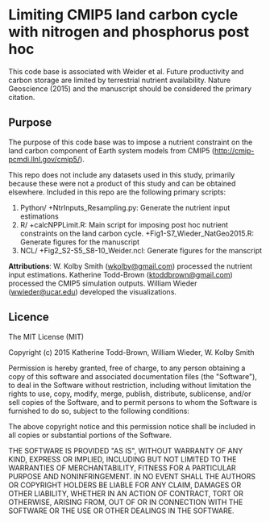 Limiting CMIP5 land carbon cycle with nitrogen and phosphorus post hoc 
===================

This code base is associated with Weider et al. Future productivity and carbon storage are limited by terrestrial nutrient availability. Nature Geoscience (2015) and the manuscript should be considered the primary citation.

Purpose
-----------------
The purpose of this code base was to impose a nutrient constraint on the land carbon component of Earth system models from CMIP5 (http://cmip-pcmdi.llnl.gov/cmip5/). 

This repo does not include any datasets used in this study, primarily because these were not a product of this study and can be obtained elsewhere. Included in this repo are the following primary scripts:

1. Python/
  +NtrInputs_Resampling.py: Generate the nutrient input estimations
2. R/
  +calcNPPLimit.R: Main script for imposing post hoc nutrient constraints on the land carbon cycle.
  +Fig1-S7_Wieder_NatGeo2015.R: Generate figures for the manuscript
3. NCL/
  +Fig2_S2-S5_S8-10_Weider.ncl: Generate figures for the manscript

**Attributions**: W. Kolby Smith (wkolby@gmail.com) processed the nutrient input estimations. Katherine Todd-Brown (ktoddbrown@gmail.com) processed the CMIP5 simulation outputs. William Wieder (wwieder@ucar.edu) developed the visualizations.

Licence
-----------------
The MIT License (MIT)

Copyright (c) 2015 Katherine Todd-Brown, William Wieder, W. Kolby Smith

Permission is hereby granted, free of charge, to any person obtaining a copy of this software and associated documentation files (the "Software"), to deal in the Software without restriction, including without limitation the rights to use, copy, modify, merge, publish, distribute, sublicense, and/or sell copies of the Software, and to permit persons to whom the Software is furnished to do so, subject to the following conditions:

The above copyright notice and this permission notice shall be included in all copies or substantial portions of the Software.

THE SOFTWARE IS PROVIDED "AS IS", WITHOUT WARRANTY OF ANY KIND, EXPRESS OR IMPLIED, INCLUDING BUT NOT LIMITED TO THE WARRANTIES OF MERCHANTABILITY, FITNESS FOR A PARTICULAR PURPOSE AND NONINFRINGEMENT. IN NO EVENT SHALL THE AUTHORS OR COPYRIGHT HOLDERS BE LIABLE FOR ANY CLAIM, DAMAGES OR OTHER LIABILITY, WHETHER IN AN ACTION OF CONTRACT, TORT OR OTHERWISE, ARISING FROM, OUT OF OR IN CONNECTION WITH THE SOFTWARE OR THE USE OR OTHER DEALINGS IN THE SOFTWARE.
